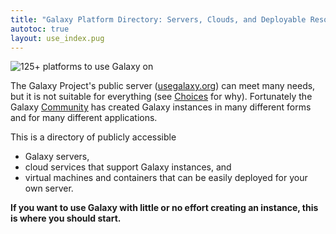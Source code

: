 ```yaml
---
title: "Galaxy Platform Directory: Servers, Clouds, and Deployable Resources"
autotoc: true
layout: use_index.pug
---
```


<img src="/src/use/use-resource-banner.png" class="img-fluid" alt="125+ platforms to use Galaxy on">

The Galaxy Project's public server ([usegalaxy.org](http://usegalaxy.org/)) can
meet many needs, but it is not suitable for everything (see
[Choices](/src/choices/index.md) for why). Fortunately the Galaxy
[Community](/src/community/index.md) has created Galaxy instances in many different forms and for many different applications.

This is a directory of publicly accessible

* Galaxy servers,
* cloud services that support Galaxy instances, and
* virtual machines and containers that can be easily deployed for your own server.

**If you want to use Galaxy with little or no effort creating an instance, this is where you should start.**

<!---
The rest of this page (the actual directories) are generated by
layouts/use_index.pug
--->


